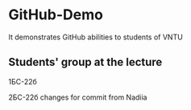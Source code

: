 # GitHub-Demo
It demonstrates GitHub abilities to students of VNTU

## Students' group at the lecture
1БС-22б

2БС-22б
changes for commit from Nadiia

